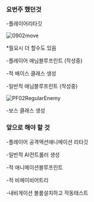 ### 요번주 했던것

-플레이어리타깃

![0902move](https://github.com/user-attachments/assets/62cbed23-6721-4c34-8628-527da5e5b92b)

*필요시 더 할수도 있음

-플레이어 애님블루프린트 (작성중)

-적 배이스 클래스 생성

-일반적 애님블루프린트 (작성중)

![PF02RegularEnemy](https://github.com/user-attachments/assets/bf061b0a-999f-4c2b-afab-33ed90c0a1ff)

-보스 클래스 생성

### 앞으로 해야 할 것

-플레이어 공격액션애니메이션 리타깃

-일반적 AI컨트롤러 생성

-적 애니메이션블루프린트

-적 비헤이비어트리

-내비게이션 볼룸설치하고 작동태스트
